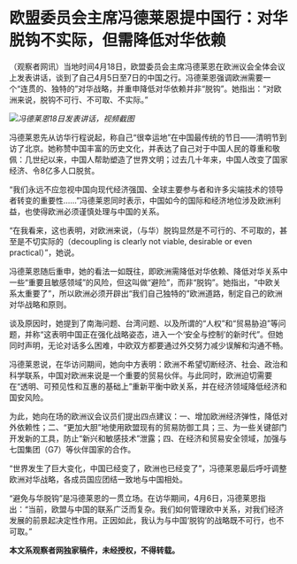 # 欧盟委员会主席冯德莱恩提中国行：对华脱钩不实际，但需降低对华依赖

（观察者网讯）当地时间4月18日，欧盟委员会主席冯德莱恩在欧洲议会全体会议上发表讲话，谈到了自己4月5日至7日的中国之行。冯德莱恩强调欧洲需要一个“连贯的、独特的”对华战略，并重申降低对华依赖并非“脱钩”。她指出：“对欧洲来说，脱钩不可行、不可取、不实际。”

![](https://inews.gtimg.com/newsapp_bt/0/15779723583/1000)_冯德莱恩18日发表讲话，视频截图_

冯德莱恩先从访华行程说起，称自己“很幸运地”在中国最传统的节日——清明节到访了北京。她称赞中国丰富的历史文化，并表达了自己对于中国人民的尊重和敬佩：几世纪以来，中国人帮助塑造了世界文明；过去几十年来，中国人改变了国家经济、令8亿多人口脱贫。

“我们永远不应忽视中国向现代经济强国、全球主要参与者和许多尖端技术的领导者转变的重要性……”冯德莱恩同时表示，中国如今的国际和经济地位涉及欧洲利益，也使得欧洲必须谨慎处理与中国的关系。

“在我看来，这也表明，对欧洲来说，（与华）脱钩显然是不可行的、不可取的，甚至是不切实际的（decoupling is clearly not viable,
desirable or even practical）”，她说。

冯德莱恩随后重申，她的看法一如既往，即欧洲需降低对华依赖、降低对华关系中一些“重要且敏感领域”的风险，但这叫做“避险”，而非“脱钩”。她指出，“中欧关系太重要了”，所以欧洲必须开辟出“我们自己独特的”欧洲道路，制定自己的欧洲对华战略和原则。

谈及原因时，她提到了南海问题、台湾问题、以及所谓的“人权”和“贸易胁迫”等问题，并称“这表明中国正在强化战略姿态，进入一个‘安全与控制’的新时代”。但她同时声明，无论对话多么困难，中欧双方都要通过外交努力减少误解和沟通不畅。

冯德莱恩说，在华访问期间，她向中方表明：欧洲不希望切断经济、社会、政治和科学联系，中国对欧洲来说是一个重要的贸易伙伴。与此同时，欧洲迫切需要在“透明、可预见性和互惠的基础上”重新平衡中欧关系，并在经济领域降低经济和国安风险。

为此，她向在场的欧洲议会议员们提出四点建议：一、增加欧洲经济弹性，降低对外依赖性；二、“更加大胆”地使用欧盟现有的贸易防御工具；三、为一些关键部门开发新的工具，防止“新兴和敏感技术”泄露；四、在经济和贸易安全领域，加强与七国集团（G7）等伙伴国家的合作。

“世界发生了巨大变化，中国已经变了，欧洲也已经变了”，冯德莱恩最后呼吁调整欧洲对华战略，各成员国应团结一致地与中国相处。

“避免与华脱钩”是冯德莱恩的一贯立场。在访华期间，4月6日，冯德莱恩指出：“当前，欧盟与中国的联系广泛而复杂。我们如何管理欧中关系，对我们经济发展的前景起决定性作用。正因如此，我认为与中国‘脱钩’的战略既不可行，也不可取。”

**本文系观察者网独家稿件，未经授权，不得转载。**

